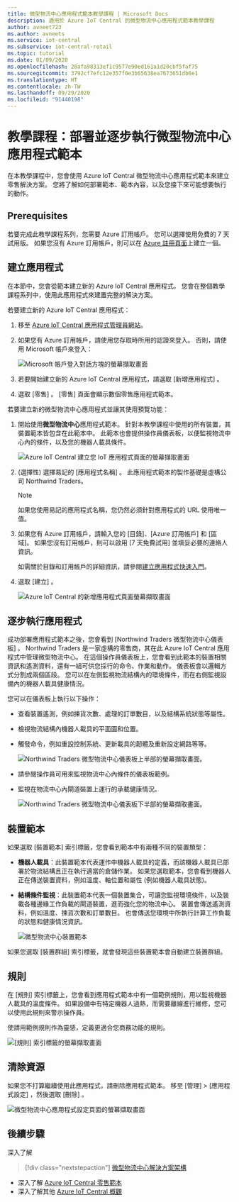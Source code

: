 ```yaml
---
title: 微型物流中心應用程式範本教學課程 | Microsoft Docs
description: 適用於 Azure IoT Central 的微型物流中心應用程式範本教學課程
author: avneet723
ms.author: avneets
ms.service: iot-central
ms.subservice: iot-central-retail
ms.topic: tutorial
ms.date: 01/09/2020
ms.openlocfilehash: 28afa98313ef1c9577e90ed161a1d20cbf5faf75
ms.sourcegitcommit: 3792cf7efc12e357f0e3b65638ea7673651db6e1
ms.translationtype: HT
ms.contentlocale: zh-TW
ms.lasthandoff: 09/29/2020
ms.locfileid: "91440198"
---
```

# <a name="tutorial-deploy-and-walk-through-a-micro-fulfillment-center-application-template"></a>教學課程：部署並逐步執行微型物流中心應用程式範本

在本教學課程中，您會使用 Azure IoT Central 微型物流中心應用程式範本來建立零售解決方案。 您將了解如何部署範本、範本內容，以及您接下來可能想要執行的動作。

## <a name="prerequisites"></a>Prerequisites
若要完成此教學課程系列，您需要 Azure 訂用帳戶。 您可以選擇使用免費的 7 天試用版。 如果您沒有 Azure 訂用帳戶，則可以在 [Azure 註冊頁面](https://aka.ms/createazuresubscription)上建立一個。

## <a name="create-an-application"></a>建立應用程式 
在本節中，您會從範本建立新的 Azure IoT Central 應用程式。 您會在整個教學課程系列中，使用此應用程式來建置完整的解決方案。

若要建立新的 Azure IoT Central 應用程式：

1. 移至 [Azure IoT Central 應用程式管理員網站](https://aka.ms/iotcentral)。
1. 如果您有 Azure 訂用帳戶，請使用您存取時所用的認證來登入。 否則，請使用 Microsoft 帳戶來登入：

   ![Microsoft 帳戶登入對話方塊的螢幕擷取畫面](./media/tutorial-in-store-analytics-create-app/sign-in.png)

1. 若要開始建立新的 Azure IoT Central 應用程式，請選取 [新增應用程式]  。

1. 選取 [零售]  。  [零售] 頁面會顯示數個零售應用程式範本。

若要建立新的微型物流中心應用程式並讓其使用預覽功能：  
1. 開始使用**微型物流中心**應用程式範本。 針對本教學課程中使用的所有裝置，其裝置範本皆包含在此範本中。 此範本也會提供操作員儀表板，以便監視物流中心內的條件，以及您的機器人載具條件。 

    ![Azure IoT Central 建立您 IoT 應用程式頁面的螢幕擷取畫面](./media/tutorial-micro-fulfillment-center-app/iotc-retail-homepage-mfc.png)
    
1. (選擇性) 選擇易記的 [應用程式名稱]  。 此應用程式範本的製作基礎是虛構公司 Northwind Traders。 

    >[!NOTE]
    >如果您使用易記的應用程式名稱，您仍然必須針對應用程式的 URL 使用唯一值。

1. 如果您有 Azure 訂用帳戶，請輸入您的 [目錄]、[Azure 訂用帳戶] 和 [區域]。 如果您沒有訂用帳戶，則可以啟用 [7 天免費試用] 並填妥必要的連絡人資訊。  

    如需關於目錄和訂用帳戶的詳細資訊，請參閱[建立應用程式快速入門](../preview/quick-deploy-iot-central.md)。

1. 選取 [建立]  。

    ![Azure IoT Central 的新增應用程式頁面螢幕擷取畫面](./media/tutorial-micro-fulfillment-center-app/iotc-retail-create-app-mfc.png)

## <a name="walk-through-the-application"></a>逐步執行應用程式 

成功部署應用程式範本之後，您會看到 [Northwind Traders 微型物流中心儀表板]  。 Northwind Traders 是一家虛構的零售商，其在此 Azure IoT Central 應用程式中管理微型物流中心。 在這個操作員儀表板上，您會看到此範本的裝置相關資訊和遙測資料，還有一組可供您採行的命令、作業和動作。 儀表板會以邏輯方式分割成兩個區段。 您可以在左側監視物流結構內的環境條件，而在右側監視設備內的機器人載具健康情況。  

您可以在儀表板上執行以下操作：
   * 查看裝置遙測，例如揀貨次數、處理的訂單數目，以及結構系統狀態等屬性。  
   * 檢視物流結構內機器人載具的平面圖和位置。
   * 觸發命令，例如重設控制系統、更新載具的韌體及重新設定網路等等。

     ![Northwind Traders 微型物流中心儀表板上半部的螢幕擷取畫面。](./media/tutorial-micro-fulfillment-center-app/mfc-dashboard1.png)
   * 請參閱操作員可用來監視物流中心內條件的儀表板範例。 
   * 監視在物流中心內閘道裝置上運行的承載健康情況。    

     ![Northwind Traders 微型物流中心儀表板下半部的螢幕擷取畫面。](./media/tutorial-micro-fulfillment-center-app/mfc-dashboard2.png)

## <a name="device-template"></a>裝置範本
如果選取 [裝置範本] 索引標籤，您會看到範本中有兩種不同的裝置類型： 
   * **機器人載具**：此裝置範本代表運作中機器人載具的定義，而該機器人載具已部署於物流結構且正在執行適當的倉儲作業。 如果您選取範本，您會看到機器人正在傳送裝置資料，例如溫度、軸位置和屬性 (例如機器人載具狀態)。 
   * **結構條件監視**：此裝置範本代表一個裝置集合，可讓您監視環境條件，以及裝載各種邊緣工作負載的閘道裝置，進而強化您的物流中心。 裝置會傳送遙測資料，例如溫度、揀貨次數和訂單數目。 也會傳送您環境中所執行計算工作負載的狀態和健康情況資訊。 

     ![微型物流中心裝置範本](./media/tutorial-micro-fulfillment-center-app/device-templates.png)

如果您選取 [裝置群組] 索引標籤，就會發現這些裝置範本會自動建立裝置群組。

## <a name="rules"></a>規則
在 [規則]  索引標籤上，您會看到應用程式範本中有一個範例規則，用以監視機器人載具的溫度條件。 如果設備中有特定機器人過熱，而需要離線進行維修，您可以使用此規則來警示操作員。 

使請用範例規則作為靈感，定義更適合您商務功能的規則。

![[規則] 索引標籤的螢幕擷取畫面](./media/tutorial-micro-fulfillment-center-app/rules.png)

## <a name="clean-up-resources"></a>清除資源

如果您不打算繼續使用此應用程式，請刪除應用程式範本。 移至 [管理]   > [應用程式設定]  ，然後選取 [刪除]  。

![微型物流中心應用程式設定頁面的螢幕擷取畫面](./media/tutorial-micro-fulfillment-center-app/delete.png)

## <a name="next-steps"></a>後續步驟

深入了解
> [!div class="nextstepaction"]
> [微型物流中心解決方案架構](./architecture-micro-fulfillment-center.md)
* 深入了解 [Azure IoT Central 零售範本](./overview-iot-central-retail.md)
* 深入了解其他 [Azure IoT Central 概觀](../preview/overview-iot-central.md)
